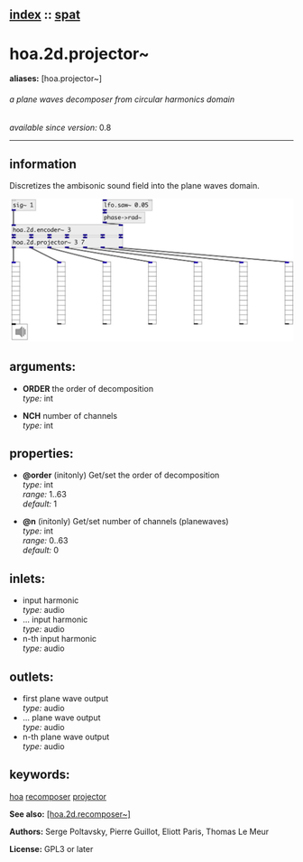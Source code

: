 [index](index.html) :: [spat](category_spat.html)
---

# hoa.2d.projector~
**aliases:** [hoa.projector\~]


###### a plane waves decomposer from circular harmonics domain

*available since version:* 0.8

---


## information
Discretizes the ambisonic sound field into the plane waves domain.


[![example](../examples/img/hoa.2d.projector~.jpg)](../examples/pd/hoa.2d.projector~.pd)



## arguments:

* **ORDER**
the order of decomposition<br>
_type:_ int<br>

* **NCH**
number of channels<br>
_type:_ int<br>





## properties:

* **@order** (initonly)
Get/set the order of decomposition<br>
_type:_ int<br>
_range:_ 1..63<br>
_default:_ 1<br>

* **@n** (initonly)
Get/set number of channels (planewaves)<br>
_type:_ int<br>
_range:_ 0..63<br>
_default:_ 0<br>



## inlets:

* input harmonic<br>
_type:_ audio
* ... input harmonic<br>
_type:_ audio
* n-th input harmonic<br>
_type:_ audio



## outlets:

* first plane wave output<br>
_type:_ audio
* ... plane wave output<br>
_type:_ audio
* n-th plane wave output<br>
_type:_ audio



## keywords:

[hoa](keywords/hoa.html)
[recomposer](keywords/recomposer.html)
[projector](keywords/projector.html)



**See also:**
[\[hoa.2d.recomposer~\]](hoa.2d.recomposer~.html)




**Authors:** Serge Poltavsky, Pierre Guillot, Eliott Paris, Thomas Le Meur




**License:** GPL3 or later





